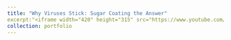 ```yaml
---
title: "Why Viruses Stick: Sugar Coating the Answer"
excerpt:"<iframe width="420" height="315" src="https://www.youtube.com/watch?v=4iCq5SmdvJ4&t=10s" frameborder="0"> </iframe>"
collection: portfolio
---
```


